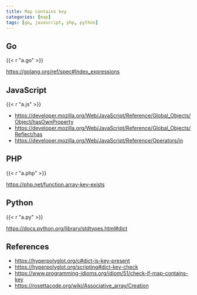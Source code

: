 ```yaml
---
title: Map contains key
categories: [map]
tags: [go, javascript, php, python]
---
```


## Go

{{< r "a.go" >}}

<https://golang.org/ref/spec#Index_expressions>

## JavaScript

{{< r "a.js" >}}

- <https://developer.mozilla.org/Web/JavaScript/Reference/Global_Objects/Object/hasOwnProperty>
- <https://developer.mozilla.org/Web/JavaScript/Reference/Global_Objects/Reflect/has>
- <https://developer.mozilla.org/Web/JavaScript/Reference/Operators/in>

## PHP

{{< r "a.php" >}}

<https://php.net/function.array-key-exists>

## Python

{{< r "a.py" >}}

<https://docs.python.org/library/stdtypes.html#dict>

## References

- <https://hyperpolyglot.org/c#dict-is-key-present>
- <https://hyperpolyglot.org/scripting#dict-key-check>
- <https://www.programming-idioms.org/idiom/51/check-if-map-contains-key>
- <https://rosettacode.org/wiki/Associative_array/Creation>
